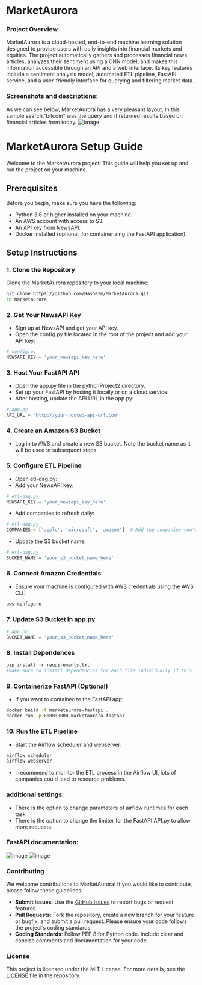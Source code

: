 ﻿# MarketAurora
### Project Overview

MarketAurora is a cloud-hosted, end-to-end machine learning solution designed to provide users with daily insights into financial markets and equities. The project automatically gathers and processes financial news articles, analyzes their sentiment using a CNN model, and makes this information accessible through an API and a web interface. Its key features include a sentiment analysis model, automated ETL pipeline, FastAPI service, and a user-friendly interface for querying and filtering market data.

### Screenshots and descriptions:
As we can see below, MarketAurora has a very pleasant layout. In this sample search,"bitcoin" was the query and it returned results based on financial articles from today.
![image](https://github.com/user-attachments/assets/5fdc83eb-325d-4148-8189-a439fba90dca)


# MarketAurora Setup Guide

Welcome to the MarketAurora project! This guide will help you set up and run the project on your machine.

## Prerequisites

Before you begin, make sure you have the following:

- Python 3.8 or higher installed on your machine.
- An AWS account with access to S3.
- An API key from [NewsAPI](https://newsapi.org/).
- Docker installed (optional, for containerizing the FastAPI application).

## Setup Instructions

### 1. Clone the Repository

Clone the MarketAurora repository to your local machine:

```bash
git clone https://github.com/Hashezm/MarketAurora.git
cd marketaurora
```
### 2. Get Your NewsAPI Key
- Sign up at NewsAPI and get your API key.
- Open the config.py file located in the root of the project and add your API key:
```python
# config.py
NEWSAPI_KEY = 'your_newsapi_key_here'
```
### 3. Host Your FastAPI API
- Open the app.py file in the pythonProject2 directory.
- Set up your FastAPI by hosting it locally or on a cloud service.
- After hosting, update the API URL in the app.py:
```python
# app.py
API_URL = 'http://your-hosted-api-url.com'
```
### 4. Create an Amazon S3 Bucket
- Log in to AWS and create a new S3 bucket. Note the bucket name as it will be used in subsequent steps.

### 5. Configure ETL Pipeline
- Open etl-dag.py:
-   Add your NewsAPI key:
```python
# etl-dag.py
NEWSAPI_KEY = 'your_newsapi_key_here'
```
-   Add companies to refresh daily:
```python
# etl-dag.py
COMPANIES = ['apple', 'microsoft', 'amazon']  # Add the companies you're interested in
```
-   Update the S3 bucket name:
```python
# etl-dag.py
BUCKET_NAME = 'your_s3_bucket_name_here'
```
### 6. Connect Amazon Credentials
- Ensure your machine is configured with AWS credentials using the AWS CLI:
```bash
aws configure
```
### 7. Update S3 Bucket in app.py
```python
# app.py
BUCKET_NAME = 'your_s3_bucket_name_here'
```
### 8. Install Dependences
```python
pip install -r requirements.txt
#make sure to install dependencies for each file individually if this doesn't cover the requirements
```
### 9. Containerize FastAPI (Optional)
- If you want to containerize the FastAPI app:
```bash
docker build -t marketaurora-fastapi .
docker run -p 8000:8000 marketaurora-fastapi
```
### 10. Run the ETL Pipeline
- Start the Airflow scheduler and webserver:
```bash
airflow scheduler
airflow webserver
```
- I recommend to monitor the ETL process in the Airflow UI, lots of companies could lead to resource problems.

### additional settings:
-  There is the option to change parameters of airflow runtimes for each task
-  There is the option to change the limiter for the FastAPI API.py to allow more requests.

### FastAPI documentation:
![image](https://github.com/user-attachments/assets/58a8efc4-0341-4018-99fe-7a9c37e10de2)
![image](https://github.com/user-attachments/assets/b7eb0a7b-defb-4c71-ab42-10b3a685cc60)


### Contributing

We welcome contributions to MarketAurora! If you would like to contribute, please follow these guidelines:

- **Submit Issues**: Use the [GitHub Issues](https://github.com/Hashezm/MarketAurora/issues) to report bugs or request features.
- **Pull Requests**: Fork the repository, create a new branch for your feature or bugfix, and submit a pull request. Please ensure your code follows the project’s coding standards.
- **Coding Standards**: Follow PEP 8 for Python code. Include clear and concise comments and documentation for your code.

### License

This project is licensed under the MIT License. For more details, see the [LICENSE](https://github.com/Hashezm/MarketAurora/blob/main/LICENSE) file in the repository.

